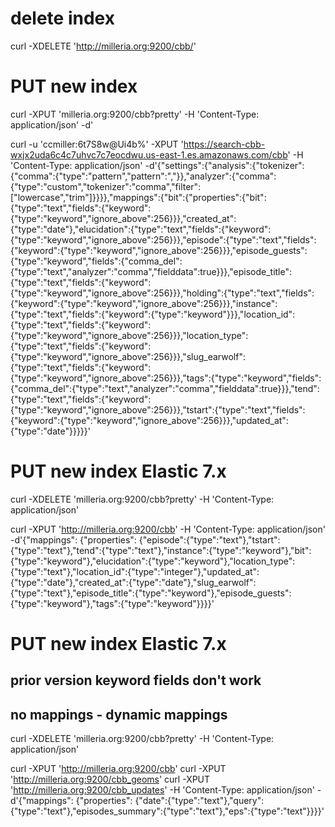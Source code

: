 # delete index
curl -XDELETE 'http://milleria.org:9200/cbb/'

# PUT new index
curl -XPUT 'milleria.org:9200/cbb?pretty' -H 'Content-Type: application/json' -d'

curl -u 'ccmiller:6t7S8w@Ui4b%' -XPUT 'https://search-cbb-wxjx2uda6c4c7uhvc7c7eocdwu.us-east-1.es.amazonaws.com/cbb' -H 'Content-Type: application/json' -d'{"settings":{"analysis":{"tokenizer":{"comma":{"type":"pattern","pattern":","}},"analyzer":{"comma":{"type":"custom","tokenizer":"comma","filter":["lowercase","trim"]}}}},"mappings":{"bit":{"properties":{"bit":{"type":"text","fields":{"keyword":{"type":"keyword","ignore_above":256}}},"created_at":{"type":"date"},"elucidation":{"type":"text","fields":{"keyword":{"type":"keyword","ignore_above":256}}},"episode":{"type":"text","fields":{"keyword":{"type":"keyword","ignore_above":256}}},"episode_guests":{"type":"keyword","fields":{"comma_del":{"type":"text","analyzer":"comma","fielddata":true}}},"episode_title":{"type":"text","fields":{"keyword":{"type":"keyword","ignore_above":256}}},"holding":{"type":"text","fields":{"keyword":{"type":"keyword","ignore_above":256}}},"instance":{"type":"text","fields":{"keyword":{"type":"keyword"}}},"location_id":{"type":"text","fields":{"keyword":{"type":"keyword","ignore_above":256}}},"location_type":{"type":"text","fields":{"keyword":{"type":"keyword","ignore_above":256}}},"slug_earwolf":{"type":"text","fields":{"keyword":{"type":"keyword","ignore_above":256}}},"tags":{"type":"keyword","fields":{"comma_del":{"type":"text","analyzer":"comma","fielddata":true}}},"tend":{"type":"text","fields":{"keyword":{"type":"keyword","ignore_above":256}}},"tstart":{"type":"text","fields":{"keyword":{"type":"keyword","ignore_above":256}}},"updated_at":{"type":"date"}}}}}'


# PUT new index Elastic 7.x
curl -XDELETE 'milleria.org:9200/cbb?pretty' -H 'Content-Type: application/json'

curl -XPUT 'http://milleria.org:9200/cbb' -H 'Content-Type: application/json' -d'{"mappings": {"properties": {"episode":{"type":"text"},"tstart":{"type":"text"},"tend":{"type":"text"},"instance":{"type":"keyword"},"bit":{"type":"keyword"},"elucidation":{"type":"keyword"},"location_type":{"type":"text"},"location_id":{"type":"integer"},"updated_at":{"type":"date"},"created_at":{"type":"date"},"slug_earwolf":{"type":"text"},"episode_title":{"type":"keyword"},"episode_guests":{"type":"keyword"},"tags":{"type":"keyword"}}}}'


# PUT new index Elastic 7.x
## prior version keyword fields don't work
## no mappings - dynamic mappings

curl -XDELETE 'milleria.org:9200/cbb?pretty' -H 'Content-Type: application/json'

curl -XPUT 'http://milleria.org:9200/cbb'
curl -XPUT 'http://milleria.org:9200/cbb_geoms'
curl -XPUT 'http://milleria.org:9200/cbb_updates' -H 'Content-Type: application/json' -d'{"mappings": {"properties": {"date":{"type":"text"},"query":{"type":"text"},"episodes_summary":{"type":"text"},"eps":{"type":"text"}}}}'